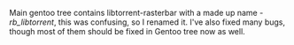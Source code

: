 Main gentoo tree contains libtorrent-rasterbar with a made up name - _rb_libtorrent_, this was confusing, so I renamed it.
I've also fixed many bugs, though most of them should be fixed in Gentoo tree now as well.
